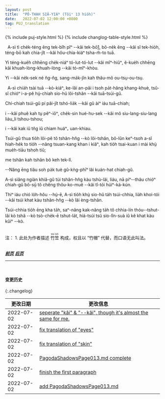 ```yaml
---
layout: post
title:  "PÓ-THAH SIÂ-YIÁᴺ (Tŏiⁿ 13 hio̍h)"
date:   2022-07-02 12:00:00 +0800
tag: PUJ_translation
---
```


{% include puj-style.html %}
{% include changlog-table-style.html %}


<!-- Number Four wore a bamboo hat, made in basketwork, lined with leaves, and as large as a parasol. -->
&nbsp;&nbsp;A-sì tì che̍k-téng ēng tek-bîh pĭⁿ &#x002D;&#x002D;kâi tek-bō<a href="#note_1" class="note">1</a>, bō-ne̍k ēng &#x002D;&#x002D;kâi sĭ tek-hio̍h, téng-bō kah chia-jît &#x002D;&#x002D;kâi hŏu-chia-kiáⁿ tsha-m̆-to tuā.
<!-- The remainder of his costume was a short cotton jacket and very loose short cotton trousers. -->
Yi téng-kue̍h chhēng che̍k-niáⁿ tó-lut-tó-lut &#x002D;&#x002D;kâi mîⁿ-hiûⁿ, ĕ-kue̍h chhēng kâi khuah-lòng-khuah-lòng &#x002D;&#x002D;kâi tó-mîⁿ-khòu.
<!-- His skin was yellow, and his eyes and hair jet black. -->
Yi &#x002D;&#x002D;kâi ne̍k-sek né n̂g-n̂g, sang-ma̍k-jîn kah thâu-mô ou-tsṳ-ou-tsṳ.

<!-- When Number Four grew older he had another employment, that of leading the buffalo which his father owned, and which helped to work the land. -->
&nbsp;&nbsp;A-sì chia̍h tsài tuā &#x002D;&#x002D;kò-kiáⁿ, ke-lăi an-pâi i tsoh pa̍t-hăng khang-khuè, tsŭ-sĭ chióⁿ i-a-pĕ hṳ́-chiah sio-hŭ lôi-tshân &#x002D;&#x002D;kâi tuā-tsúi-gû.
<!-- This buffalo was larger than a common ox; -->
Chí-chiah tsúi-gû pí pâi-jît tshó-lia̍k &#x002D;&#x002D;kâi gû àiⁿ iáu tuā-chiah;
<!-- its skin was like a pig's, and covered with coarse, sparse, mouse-coloured hair; -->
i &#x002D;&#x002D;kâi phuê kah tṳ pêⁿ-iōⁿ, che̍k-sin hué-hu-sek &#x002D;&#x002D;kâi mô siu-lang-siu-lang liáu_li tshou-tshou;
<!-- and its horns were long, sharp, and curved. -->
i &#x002D;&#x002D;kâi kak iŭ tn̂g iŭ chiam huáⁿ₊ uan-khiau.
<!-- It dragged the plough and harrow over the rice-fields, and when at rest as well as when at work must have an attendant to lead it from place to place to feed, and to see that it did not destroy the grain; -->
Tsúi-gû thua tio̍h lôi-pê tŏ tshân-hn̂g &#x002D;&#x002D;kò lôi-tshân, bô-lŭn keⁿ-tsoh a-sĭ hiah-he̍k to tio̍h &#x002D;&#x002D;nâng tsuan-kang khan i kiâⁿ, kah tio̍h tsai-kuan i mài khṳ̀ mue̍h-tiāu tshoh tiŭ;
<!-- for there were no fences between the fields. -->
me tshân kah tshân bô keh tek-lî.
<!-- It was governed by a rope tied to a ring through its nostril. -->
&#x002D;&#x002D;Nâng ēng tiâu soh pa̍k tuè gû-kǹg-phīⁿ lâi kuán-hat chiah-gû.
<!-- Number Four liked to ride home from the rice-field on its back, and then watch it while it rested and wallowed in a pool of muddy water. -->
A-sì siăng ngiàn khiâ-gû tùi tshân-hn̂g kàu tshù-lăi, liáu, nā piⁿ&#x002D;&#x002D;thâu chióⁿ chiah-gû bô-sṳ̄ tŏ chĕng thôu-ko-muê &#x002D;&#x002D;kâi tî-tói húiⁿ-ká-kún.
<!-- When there was not enough rain, Four had also to help to turn the chain pump, which raised water from the creek to the level of the rice-fields, to water the growing crop. -->
Thiⁿ iáu chió lo̍h-hŏu &#x002D;&#x002D;hṳ́-ē, A-sì tio̍h khṳ̀ sio-hŭ ta̍h tsúi-chhia, lia̍h khoi-tói &#x002D;&#x002D;kâi tsúi khat kàu tshân-hn̂g &#x002D;&#x002D;kò lâi èng-tshân. 
<!-- This pump was turned by the feet, three persons stepping together on the flanges of a wheel, which turned the endless chain that brought up the water. -->
Tsúi-chhia tio̍h ēng kha ta̍h, saⁿ-nâng kak-nâng ta̍h tŏ chhia-lín thóu&#x002D;&#x002D;tshut-lâi kò tshâ &#x002D;&#x002D;kò tsò-che̍k-ē tshut-la̍t, hiá-tsúi tsŭ sio-lîn-suà iû kĕ khat kàu kûiⁿ &#x002D;&#x002D;kò.
<br>

<br>
注：
1. <span id="note_1">此处为作者描述
<ruby style="ruby-position:over">
	<rb class="markup_main">竹笠</rb>
	<rp>(</rp><rt class="markup_over">tek-lo̍ih</rt><rp>)</rp>
</ruby>构成，权且以 “竹帽” 代替，而口语无此叫法。</span>
<br>

<br>

***[前页](PagodaShadowsPage012.html)***
***[后页](PagodaShadowsPage014.html)***


---
<br>

#### 变更历史

{:.changelog}

| 更改日期 | 更改信息 |
| --- | --- |
| 2022-07-02 | <a href="https://github.com/DonAnthonyLee/DonAnthonyLee.github.io/commit/83ad5bbec221d9f8bdd0f21db218a4ed03c1adfb" target="_blank">seperate "kâi" & "--kâi", though it's almost the same for me.</a> |
| 2022-07-02 | <a href="https://github.com/DonAnthonyLee/DonAnthonyLee.github.io/commit/b688c4afe1a6246cb351e4401d53d123a6e15b06" target="_blank">fix translation of "eyes"</a> |
| 2022-07-02 | <a href="https://github.com/DonAnthonyLee/DonAnthonyLee.github.io/commit/c7db23520c36b2288a2840a9dc646b0ee51a3ca1" target="_blank">fix translation of "skin"</a> |
| 2022-07-02 | <a href="https://github.com/DonAnthonyLee/DonAnthonyLee.github.io/commit/a5e0137fa6fd6791768b9a3151e30f27b8fb2b3c" target="_blank">PagodaShadowsPage013.md complete</a> |
| 2022-07-02 | <a href="https://github.com/DonAnthonyLee/DonAnthonyLee.github.io/commit/819c2bc04bbf31a2ad29194457d4f66eeb6fcbf9" target="_blank">finish the first paragraph</a> |
| 2022-07-02 | <a href="https://github.com/DonAnthonyLee/DonAnthonyLee.github.io/commit/85a8ab721006a636bfab9288f084aa9c494b827a" target="_blank">add PagodaShadowsPage013.md</a> |
